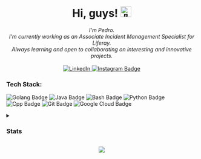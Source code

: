 <h1 align="center">Hi, guys! <img src="https://github.com/wervlad/wervlad/assets/24524555/766d336d-b87d-44ba-807c-c51de2bc6b4d" width="28px" alt="👋"></h1>

<p align="center">
  <i>
    I'm Pedro.<br>
    I'm currently working as an Associate Incident Management Specialist for Liferay.<br>
    Always learning and open to collaborating on interesting and innovative projects.<br>
  </i><br>
  <a href="https://linkedin.com/in/paccola">
    <img src="https://img.shields.io/badge/LinkedIn-0A66C2?style=flat-square&logo=linkedin&logoColor=white" alt="LinkedIn"/>
  </a>
  <a href="https://instagram.com/pepaccola">
    <img src="https://img.shields.io/badge/Instagram-E4405F?style=flat-square&logo=Instagram&logoColor=white" alt="Instagram Badge"/>
  </a>
</p>

### Tech Stack:
<p>
  <img src="https://img.shields.io/badge/GOLANG-black?style=for-the-badge&logo=go" alt="Golang Badge"/>
  <img src="https://img.shields.io/badge/JAVA-black?style=for-the-badge&logo=openjdk" alt="Java Badge"/>
  <img src="https://img.shields.io/badge/BASH-black?style=for-the-badge&logo=gnubash" alt="Bash Badge"/>
  <img src="https://img.shields.io/badge/PYTHON-black?style=for-the-badge&logo=python" alt="Python Badge"/>
  <img src="https://img.shields.io/badge/C++-black?style=for-the-badge&logo=cplusplus" alt="Cpp Badge"/>  
  <img src="https://img.shields.io/badge/GIT-black?style=for-the-badge&logo=git" alt="Git Badge"/>
  <img src="https://img.shields.io/badge/Google Cloud-black?style=for-the-badge&logo=googlecloud" alt="Google Cloud Badge"/>
</p>


<details>
  <summary><h3>Stats</h3></summary>
  <p align="center">
    <a href="https://github.com/pedropaccola">
      <img src="http://github-profile-summary-cards.vercel.app/api/cards/profile-details?username=pedropaccola&theme=transparent" title="Summary"/><br>
      <img src="https://github-readme-streak-stats.herokuapp.com/?user=pedropaccola&hide_border=true&card_width=338&theme=transparent" title="Stats1"/>
      <img src="http://github-profile-summary-cards.vercel.app/api/cards/stats?username=pedropaccola&theme=transparent" title="Stats2"/><br>
      <img src="https://github-readme-stats.vercel.app/api/top-langs/?username=pedropaccola&langs_count=10&hide=jupyter%20notebook,vim%20script,cmake,makefile,batchfile,dockerfile,procfile,emacs%20lisp,css,html&layout=compact&card_width=699&hide_border=true&theme=transparent"/>
    </a>
  </p>
</details>
  

<p align="center">
  <a href="https://github.com/pedropaccola">
    <img src="https://visitcount.itsvg.in/api?id=pedropaccola&label=Profile%20Views&color=12&icon=2&pretty=true" />
  </a>
</p>
